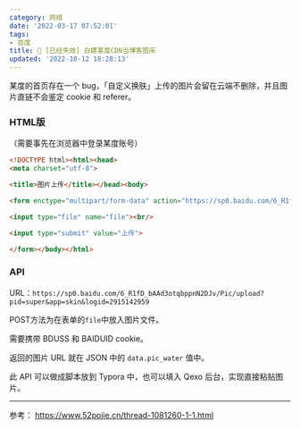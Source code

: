 ```yaml
---
category: 网络
date: '2022-03-17 07:52:01'
tags:
- 百度
title: 🐾 [已经失效] 白嫖某度CDN当博客图床
updated: '2022-10-12 18:28:13'
---
```

某度的首页存在一个 bug，「自定义换肤」上传的图片会留在云端不删除，并且图片直链不会鉴定 cookie 和 referer。

### HTML版

（需要事先在浏览器中登录某度账号）

```html
<!DOCTYPE html><html><head>
<meta charset="utf-8">

<title>图片上传</title></head><body>

<form enctype="multipart/form-data" action="https://sp0.baidu.com/6_R1fD_bAAd3otqbppnN2DJv/Pic/upload?pid=super&app=skin&logid=2915142959" method="post">

<input type="file" name="file"><br/>

<input type="submit" value="上传">

</form></body></html>
```

### API

URL：`https://sp0.baidu.com/6_R1fD_bAAd3otqbppnN2DJv/Pic/upload?pid=super&app=skin&logid=2915142959`

POST方法为在表单的`file`中放入图片文件。

需要携带 BDUSS 和 BAIDUID cookie。

返回的图片 URL 就在 JSON 中的 `data.pic_water` 值中。

此 API 可以做成脚本放到 Typora 中，也可以填入 Qexo 后台，实现直接粘贴图片。

---

参考： https://www.52pojie.cn/thread-1081260-1-1.html
